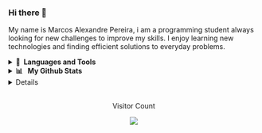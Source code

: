 ### Hi there 👋
My name is Marcos Alexandre Pereira, i am a programming student always looking for new challenges to improve my skills. I enjoy learning new technologies and finding efficient solutions to everyday problems.

<details>
 <summary><b>🚀&nbsp; Languages and Tools</b></summary>
  <br/>
  <img align="center" alt="html5" src="https://img.shields.io/badge/Java-ED8B00?style=for-the-badge&logo=openjdk&logoColor=white" /><img align="center" alt="Spring" src="https://img.shields.io/badge/Spring-6DB33F?style=for-the-badge&logo=spring&logoColor=white" /><img align="center" alt="JavaFX" src="https://img.shields.io/badge/javafx-%23FF0000.svg?style=for-the-badge&logo=javafx&logoColor=White" /><img align="center" alt="html5" src="https://img.shields.io/badge/Postman-FF6C37?style=for-the-badge&logo=postman&logoColor=white" /><img align="center" alt="html5" src="https://img.shields.io/badge/Hibernate-59666C?style=for-the-badge&logo=Hibernate&logoColor=white" /></br>
 <br/>
    <img align="center" alt="MySQL" src="https://img.shields.io/badge/mysql-4479A1.svg?style=for-the-badge&logo=mysql&logoColor=white" /><img align="center" alt="MongoDB" src="https://img.shields.io/badge/MongoDB-4EA94B?style=for-the-badge&logo=mongodb&logoColor=white" /></br>
 <br/>
 <img src="https://img.shields.io/badge/GIT-E44C30?style=for-the-badge&logo=git&logoColor=white" /></br>
 </br>
  <img src="https://img.shields.io/badge/UML-FABD14.svg?style=for-the-badge&logo=UML&logoColor=black" /></br>
 <br/>
<img align="center" alt="html5" src="https://img.shields.io/badge/Visual_Studio_Code-0078D4?style=for-the-badge&logo=visual%20studio%20code&logoColor=white"/><img align="center" alt="html5" src="https://img.shields.io/badge/apache%20netbeans-1B6AC6?style=for-the-badge&logo=apache%20netbeans%20IDE&logoColor=white" /></br> 
</div><br/>

  <br />
  <br />
</details>

<details>
 <summary><b>📊 &nbsp; My Github Stats</b></summary>
  <br/>
<p align="center">
    <a href="https://github.com/marcosalexper">
      <img align="center" src="https://github-readme-stats.vercel.app/api?username=marcosalexper&show_icons=true&theme=highcontrast"
    </a>
     <a href="https://github.com/marcosalexper">
      <img align="center" src="https://github-readme-stats.vercel.app/api/top-langs?username=marcosalexper&show_icons=true&theme=highcontrast"
    </a>
 </p>
 </details>
      <details>
  <summary><b>📱 &nbsp; Contact</b></summary>
  <br/>

  <a href="https://www.linkedin.com/in/marcosalexandrepereira/" target="_blank">
    <img align="center" src="https://img.shields.io/badge/LinkedIn-0077B5?style=for-the-badge&logo=linkedin&logoColor=white" alt="LinkedIn">
  </a>
  <br/>
  <br/>
   <a href="https://www.instagram.com/mvrcsp/" target="_blank">
    <img align="center" src="https://img.shields.io/badge/Instagram-E4405F?style=for-the-badge&logo=instagram&logoColor=white" alt="Instagram">
  </a>
  
</details>
     </br>
      <p align= "center"> Visitor Count
     <p align= "center"> <img align= "center" src="https://profile-counter.glitch.me/marcosalexper/count.svg"/></p>
